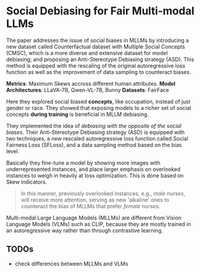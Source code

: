 # Social Debiasing for Fair Multi-modal LLMs

The paper addresses the issue of social biases in MLLMs by introducing a new dataset called Counterfactual dataset with Multiple Social Concepts (CMSC), which is a more diverse and extensive dataset for model debiasing; and proposing an Anti-Stereotype Debiasing strategy (ASD). This method is equipped with the rescaling of the original autoregressive loss function as well as the improvement of data sampling to counteract biases.

**Metrics**: Maximum Skews accross different human attributes.
**Model Architectures**: LLaVA-7B, Qwen-VL-7B, Bunny
**Datasets**: FairFace

Here they explored social biased **concepts**, like occupation, instead of just gender or race. They  showed that exposing models to a richer set of social concepts **during training** is beneficial in MLLM debiasing.

They implemented the idea of *debiasing with the opposite of the social biases*. Their Anti-Stereotype Debiasing strategy (ASD) is equipped with two techniques, a new rescaled autoregressive loss function called Social Fairness Loss (SFLoss), and a data sampling method based on the bias level.

Basically they fine-tune a model by showing more images with underrepresented instances, and place larger emphasis on overlooked instances to weigh in heavily at loss optimization. This is done based on Skew indicators.

> In this manner, previously overlooked instances, e.g., *male nurses*, will receive more attention, serving as new 'alkaline' ones to counteract the bias of MLLMs that prefer *female nurses*.

Multi-modal Large Language Models (MLLMs) are different from Vision Language Models (VLMs) such as CLIP, because they are mostly trained in an autoregressive way rather than through contrastive learning.

## TODOs

- check differences between MLLMs and VLMs